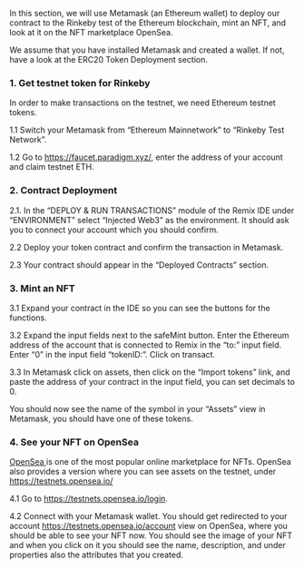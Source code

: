 In this section, we will use Metamask (an Ethereum wallet) to deploy our contract to the Rinkeby test of the Ethereum blockchain, mint an NFT, and look at it on the NFT marketplace OpenSea.

We assume that you have installed Metamask and created a wallet. If not, have a look at the ERC20 Token Deployment section.

### 1. Get testnet token for Rinkeby
In order to make transactions on the testnet, we need Ethereum testnet tokens.

1.1 Switch your Metamask from “Ethereum Mainnetwork” to “Rinkeby Test Network”.

1.2 Go to <a href="https://faucet.paradigm.xyz/" 
target="_blank">https://faucet.paradigm.xyz/</a>, enter the address of your account and claim testnet ETH.

### 2. Contract Deployment
2.1. In the “DEPLOY & RUN TRANSACTIONS” module of the Remix IDE under “ENVIRONMENT” select “Injected Web3” as the environment. It should ask you to connect your account which you should confirm.

2.2 Deploy your token contract and confirm the transaction in Metamask.

2.3  Your contract should appear in the “Deployed Contracts” section.

### 3. Mint an NFT
3.1 Expand your contract in the IDE so you can see the buttons for the functions.

3.2 Expand the input fields next to the safeMint button. Enter the Ethereum address of the account that is connected to Remix in the “to:” input field. Enter “0” in the input field “tokenID:”. Click on transact.

3.3 In Metamask click on assets, then click on the “Import tokens” link, and paste the address of your contract in the input field, you can set decimals to 0. 

You should now see the name of the symbol in your “Assets” view in Metamask, you should have one of these tokens.

### 4. See your NFT on OpenSea
<a href="https://opensea.io/" 
target="_blank">OpenSea </a> is one of the most popular online marketplace for NFTs. OpenSea also provides a version where you can see assets on the testnet, under <a href="https://testnets.opensea.io/" 
target="_blank">https://testnets.opensea.io/</a>

4.1 Go to <a href="https://testnets.opensea.io/login" 
target="_blank">https://testnets.opensea.io/login</a>.

4.2 Connect with your Metamask wallet. You should get redirected to your account <a href="https://testnets.opensea.io/account" target="_blank">https://testnets.opensea.io/account</a> view on OpenSea, where you should be able to see your NFT now. You should see the image of your NFT and when you click on it you should see the name, description, and under properties also the attributes that you created.